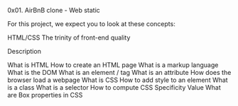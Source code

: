 0x01. AirBnB clone - Web static

For this project, we expect you to look at these concepts:

HTML/CSS
The trinity of front-end quality

Description

What is HTML
How to create an HTML page
What is a markup language
What is the DOM
What is an element / tag
What is an attribute
How does the browser load a webpage
What is CSS
How to add style to an element
What is a class
What is a selector
How to compute CSS Specificity Value
What are Box properties in CSS
